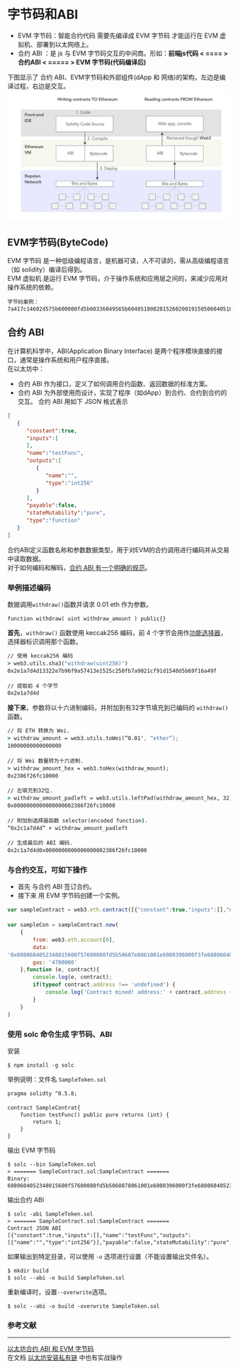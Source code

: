# 字节码和ABI  
- EVM 字节码：智能合约代码 需要先编译成 EVM 字节码 才能运行在 EVM 虚拟机、部署到以太网络上。  
- 合约 ABI ：是 js 与 EVM 字节码交互的中间商。形如：**前端js代码 < ==== \> 合约ABI \< ===== > EVM 字节码(代码编译后)**  

下图显示了 合约 ABI、EVM字节码和外部组件(dApp 和 网络)的架构，左边是编译过程，右边是交互。
![](https://github.com/BruceCoins/Pizza369/blob/main/EVM/image/0x01-1.png)  

## EVM字节码(ByteCode)
EVM 字节码 是一种低级编程语言，是机器可读，人不可读的，需从高级编程语言（如 solidity）编译后得到。  
EVM 虚拟机 是运行 EVM 字节码，介于操作系统和应用层之间的，来减少应用对操作系统的依赖。
```
字节码案例：
7a417c14602d575b600080fd5b60336049565b6040518082815260200191505060405180910390f35b6000600190509056fea
```

## 合约 ABI
在计算机科学中，ABI(Application Binary Interface) 是两个程序模块直接的接口，通常是操作系统和用户程序直接。  
在以太坊中：  
- 合约 ABI 作为接口，定义了如何调用合约函数、返回数据的标准方案。  
- 合约 ABI 为外部使用而设计，实现了程序（如dApp）到合约、合约到合约的交互。
合约 ABI 用如下 JSON 格式表示  
```json
[
   {
      "constant":true,
      "inputs":[
      ],
      "name":"testFunc",
      "outputs":[
         {
            "name":"",
            "type":"int256"
         }
      ],
      "payable":false,
      "stateMutability":"pure",
      "type":"function"
   }
]
```
合约ABI定义函数名称和参数数据类型，用于对EVM的合约调用进行编码并从交易中读取数据。  
对于如何编码和解码，[合约 ABI 有一个明确的规范](https://docs.soliditylang.org/en/latest/abi-spec.html)。  
### 举例描述编码
数据调用``withdraw()``函数并请求 0.01 eth 作为参数。
```solidity
function withdraw( uint withdraw_amount ) public{}
```
**首先**，``withdraw()`` 函数使用 keccak256 编码，前 4 个字节会用作[功能选择器](https://docs.soliditylang.org/zh/v0.8.16/abi-spec.html#index-1)，选择器标识调用那个函数。
```cmd
// 使用 keccak256 编码
> web3.utils.sha3("withdraw(uint256)")
0x2e1a7d4d13322e7b96f9a57413e1525c250fb7a9021cf91d1540d5b69f16a49f

// 提取前 4 个字节
0x2e1a7d4d
```
**接下来**，参数将以十六进制编码，并附加到有32字节填充到已编码的 ``withdraw()`` 函数。  
```cmd
// 将 ETH 转换为 Wei.
> withdraw_amount = web3.utils.toWei(“0.01", “ether”);
10000000000000000

// 将 Wei 数量转为十六进制.
> withdraw_amount_hex = web3.toHex(withdraw_mount);
0x2386f26fc10000

// 左填充到32位.
> withdraw_amount_padleft = web3.utils.leftPad(withdraw_amount_hex, 32);
0x0000000000000000002386f26fc10000

// 附加到选择器函数 selector(encoded function).
“0x2c1a7d4d” + withdraw_amount_padleft

// 生成最后的 ABI 编码.
0x2c1a7d4d0x0000000000000000002386f26fc10000
```

### 与合约交互，可如下操作  
- 首先 与合约 ABI 签订合约。
- 接下来 用 EVM 字节码创建一个实例。
```javascript
var sampleContract = web3.eth.contract([{"constant":true,"inputs":[],"name":"testFunc","outputs":[{"name":"","type":"int256"}],"payable":false,"stateMutability":"pure","type":"function"}]);

var sampleCon = sampleContract.new(
    {
        from: web3.eth.account[0],
        data:
'0x6080604052348015600f57600080fd5b50607e8061001e6000396000f3fe6080604052348015600f57600080fd5b506004361060285760003560e01c8063037a417c14602d575b600080fd5b60336049565b6040518082815260200191505060405180910390f35b6000600190509056fea165627a7a72305820e710d7394e9965c17ead6bb53757a23caee28d75a0a02b483638015a49dac6070029',
        gas: '4700000'
    },function (e, contract){
        console.log(e, contract);
        if(typeof contract.address !== 'undefined') {
            console.log('Contract mined! address:' + contract.address + 'transtionHash' + contract.transactionHash);
        }  
    }
)
``` 
### 使用 solc 命令生成 字节码、ABI
安装
```hack
$ npm install -g solc
```
举例说明：文件名 ``SampleToken.sol``
```solidity
pragma solidty ^0.5.8;

contract SampleContrat{
    function testFunc() public pure returns (int) {
        return 1;
    }
}
```
输出 EVM 字节码
```hack
$ solc --bin SampleToken.sol
> ======= SampleContract.sol:SampleContract =======
Binary:
6080604052348015600f57600080fd5b5060878061001e6000396000f3fe6080604052348015600f57600080fd5b506004361060285760003560e01c8063037a417c14602d575b600080fd5b60336049565b6040518082815260200191505060405180910390f35b6000600190509056fea265627a7a7230582050d33093e20eb388eec760ca84ba30ec42dadbdeb8edf5cd8b261e89b8d4279264736f6c634300050a0032 
```
输出合约 ABI
```hack
$ solc -abi SampleToken.sol
> ======= SampleContract.sol:SampleContract =======
Contract JSON ABI 
[{"constant":true,"inputs":[],"name":"testFunc","outputs":[{"name":"","type":"int256"}],"payable":false,"stateMutability":"pure","type":"function"}]
```
如果输出到特定目录，可以使用 ``-o`` 选项进行设置（不能设置输出文件名）。
```hack
$ mkdir build
$ solc --abi -o build SampleToken.sol
```
重新编译时，设置``--overwrite``选项。
```hack
$ solc --abi -o build -overwrite SampleToken.sol 
```

### 参考文献

***

[以太坊合约 ABI 和 EVM 字节码](https://learnblockchain.cn/article/3870)  
在文档 [以太坊安装私有链](https://github.com/BruceCoins/Pizza369/blob/main/docs/%E4%BB%A5%E5%A4%AA%E5%9D%8A%E5%AE%89%E8%A3%85%E7%A7%81%E6%9C%89%E9%93%BE.docx) 中也有实战操作
